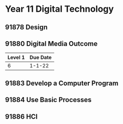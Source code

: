 # Year 11 Digital Technology

## 91878 Design
## 91880 Digital Media Outcome
| Level 1 | Due Date |
|-|-|
|6 | 1-1-22 |
## 91883 Develop a Computer Program
## 91884 Use Basic Processes
## 91886 HCI